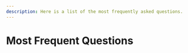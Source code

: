 ```yaml
---
description: Here is a list of the most frequently asked questions.
---
```


# Most Frequent Questions

